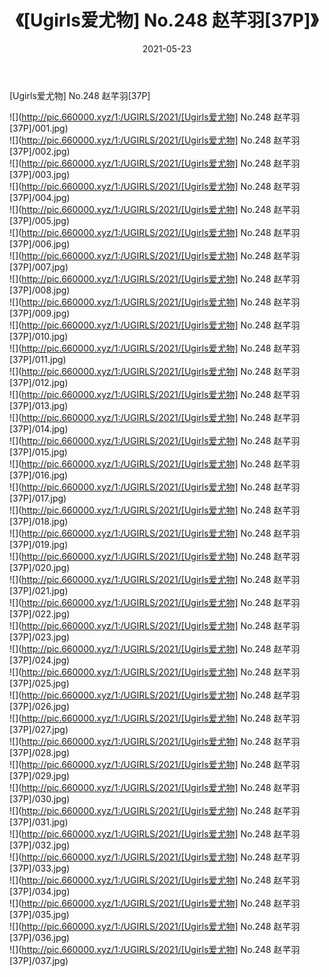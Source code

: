 ﻿---
layout: post
title:  《[Ugirls爱尤物] No.248 赵芊羽[37P]》
date:   2021-05-23
img: http://pic.660000.xyz/1:/UGIRLS/2021/[Ugirls爱尤物] No.248 赵芊羽[37P]/000.jpg
categories: [美女, 清纯, 唯美]
---

[Ugirls爱尤物] No.248 赵芊羽[37P]

  ![](http://pic.660000.xyz/1:/UGIRLS/2021/[Ugirls爱尤物] No.248 赵芊羽[37P]/001.jpg) <br> ![](http://pic.660000.xyz/1:/UGIRLS/2021/[Ugirls爱尤物] No.248 赵芊羽[37P]/002.jpg) <br> ![](http://pic.660000.xyz/1:/UGIRLS/2021/[Ugirls爱尤物] No.248 赵芊羽[37P]/003.jpg) <br> ![](http://pic.660000.xyz/1:/UGIRLS/2021/[Ugirls爱尤物] No.248 赵芊羽[37P]/004.jpg) <br> ![](http://pic.660000.xyz/1:/UGIRLS/2021/[Ugirls爱尤物] No.248 赵芊羽[37P]/005.jpg) <br> ![](http://pic.660000.xyz/1:/UGIRLS/2021/[Ugirls爱尤物] No.248 赵芊羽[37P]/006.jpg) <br> ![](http://pic.660000.xyz/1:/UGIRLS/2021/[Ugirls爱尤物] No.248 赵芊羽[37P]/007.jpg) <br> ![](http://pic.660000.xyz/1:/UGIRLS/2021/[Ugirls爱尤物] No.248 赵芊羽[37P]/008.jpg) <br> ![](http://pic.660000.xyz/1:/UGIRLS/2021/[Ugirls爱尤物] No.248 赵芊羽[37P]/009.jpg) <br> ![](http://pic.660000.xyz/1:/UGIRLS/2021/[Ugirls爱尤物] No.248 赵芊羽[37P]/010.jpg) <br> ![](http://pic.660000.xyz/1:/UGIRLS/2021/[Ugirls爱尤物] No.248 赵芊羽[37P]/011.jpg) <br> ![](http://pic.660000.xyz/1:/UGIRLS/2021/[Ugirls爱尤物] No.248 赵芊羽[37P]/012.jpg) <br> ![](http://pic.660000.xyz/1:/UGIRLS/2021/[Ugirls爱尤物] No.248 赵芊羽[37P]/013.jpg) <br> ![](http://pic.660000.xyz/1:/UGIRLS/2021/[Ugirls爱尤物] No.248 赵芊羽[37P]/014.jpg) <br> ![](http://pic.660000.xyz/1:/UGIRLS/2021/[Ugirls爱尤物] No.248 赵芊羽[37P]/015.jpg) <br> ![](http://pic.660000.xyz/1:/UGIRLS/2021/[Ugirls爱尤物] No.248 赵芊羽[37P]/016.jpg) <br> ![](http://pic.660000.xyz/1:/UGIRLS/2021/[Ugirls爱尤物] No.248 赵芊羽[37P]/017.jpg) <br> ![](http://pic.660000.xyz/1:/UGIRLS/2021/[Ugirls爱尤物] No.248 赵芊羽[37P]/018.jpg) <br> ![](http://pic.660000.xyz/1:/UGIRLS/2021/[Ugirls爱尤物] No.248 赵芊羽[37P]/019.jpg) <br> ![](http://pic.660000.xyz/1:/UGIRLS/2021/[Ugirls爱尤物] No.248 赵芊羽[37P]/020.jpg) <br> ![](http://pic.660000.xyz/1:/UGIRLS/2021/[Ugirls爱尤物] No.248 赵芊羽[37P]/021.jpg) <br> ![](http://pic.660000.xyz/1:/UGIRLS/2021/[Ugirls爱尤物] No.248 赵芊羽[37P]/022.jpg) <br> ![](http://pic.660000.xyz/1:/UGIRLS/2021/[Ugirls爱尤物] No.248 赵芊羽[37P]/023.jpg) <br> ![](http://pic.660000.xyz/1:/UGIRLS/2021/[Ugirls爱尤物] No.248 赵芊羽[37P]/024.jpg) <br> ![](http://pic.660000.xyz/1:/UGIRLS/2021/[Ugirls爱尤物] No.248 赵芊羽[37P]/025.jpg) <br> ![](http://pic.660000.xyz/1:/UGIRLS/2021/[Ugirls爱尤物] No.248 赵芊羽[37P]/026.jpg) <br> ![](http://pic.660000.xyz/1:/UGIRLS/2021/[Ugirls爱尤物] No.248 赵芊羽[37P]/027.jpg) <br> ![](http://pic.660000.xyz/1:/UGIRLS/2021/[Ugirls爱尤物] No.248 赵芊羽[37P]/028.jpg) <br> ![](http://pic.660000.xyz/1:/UGIRLS/2021/[Ugirls爱尤物] No.248 赵芊羽[37P]/029.jpg) <br> ![](http://pic.660000.xyz/1:/UGIRLS/2021/[Ugirls爱尤物] No.248 赵芊羽[37P]/030.jpg) <br> ![](http://pic.660000.xyz/1:/UGIRLS/2021/[Ugirls爱尤物] No.248 赵芊羽[37P]/031.jpg) <br> ![](http://pic.660000.xyz/1:/UGIRLS/2021/[Ugirls爱尤物] No.248 赵芊羽[37P]/032.jpg) <br> ![](http://pic.660000.xyz/1:/UGIRLS/2021/[Ugirls爱尤物] No.248 赵芊羽[37P]/033.jpg) <br> ![](http://pic.660000.xyz/1:/UGIRLS/2021/[Ugirls爱尤物] No.248 赵芊羽[37P]/034.jpg) <br> ![](http://pic.660000.xyz/1:/UGIRLS/2021/[Ugirls爱尤物] No.248 赵芊羽[37P]/035.jpg) <br> ![](http://pic.660000.xyz/1:/UGIRLS/2021/[Ugirls爱尤物] No.248 赵芊羽[37P]/036.jpg) <br> ![](http://pic.660000.xyz/1:/UGIRLS/2021/[Ugirls爱尤物] No.248 赵芊羽[37P]/037.jpg) <br>